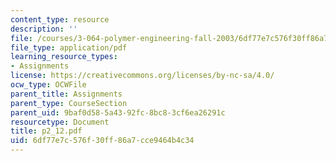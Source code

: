 ```yaml
---
content_type: resource
description: ''
file: /courses/3-064-polymer-engineering-fall-2003/6df77e7c576f30ff86a7cce9464b4c34_p2_12.pdf
file_type: application/pdf
learning_resource_types:
- Assignments
license: https://creativecommons.org/licenses/by-nc-sa/4.0/
ocw_type: OCWFile
parent_title: Assignments
parent_type: CourseSection
parent_uid: 9baf0d58-5a43-92fc-8bc8-3cf6ea26291c
resourcetype: Document
title: p2_12.pdf
uid: 6df77e7c-576f-30ff-86a7-cce9464b4c34
---
```

